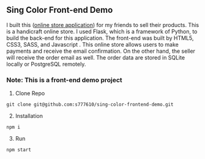 ## Sing Color Front-end Demo
I built this ([online store application](https://s777610.github.io/sing-color-frontend-demo/)) for my friends to sell their products. This is a handicraft online store. I used Flask, which is a framework of Python, to build the back-end for this application. The front-end was built by HTML5, CSS3, SASS, and Javascript . This online store allows users to make payments and receive the email confirmation. On the other hand, the seller will receive the order email as well. The order data are stored in SQLite locally or PostgreSQL remotely.



### Note: This is a front-end demo project

1. Clone Repo
```
git clone git@github.com:s777610/sing-color-frontend-demo.git
```

2. Installation
```
npm i
```

3. Run
```
npm start
```

